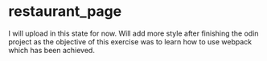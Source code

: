 # restaurant_page
I will upload in this state for now. Will add more style after finishing the odin project as the objective of 
this exercise was to learn how to use webpack which has been achieved.
